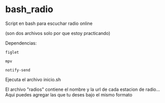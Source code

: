 # bash_radio

Script en bash para escuchar radio online

(son dos archivos solo por que estoy practicando)

Dependencias:

    figlet

    mpv

    notify-send

Ejecuta el archivo inicio.sh

El archivo "radios" contiene el nombre y la url de cada estacion de radio... Aqui puedes agregar las que tu deses bajo el mismo formato
